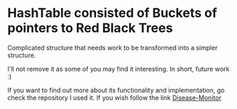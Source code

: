 # HashTable consisted of Buckets of pointers to Red Black Trees

Complicated structure that needs work to be transformed into a simpler structure.

I'll not remove it as some of you may find it interesting. In short, future work :)

If you want to find out more about its functionality and implementation, go check the repository I used it. If you wish follow the link [Disease-Monitor](https://github.com/Nikoletos-K/Disease-Monitor)
